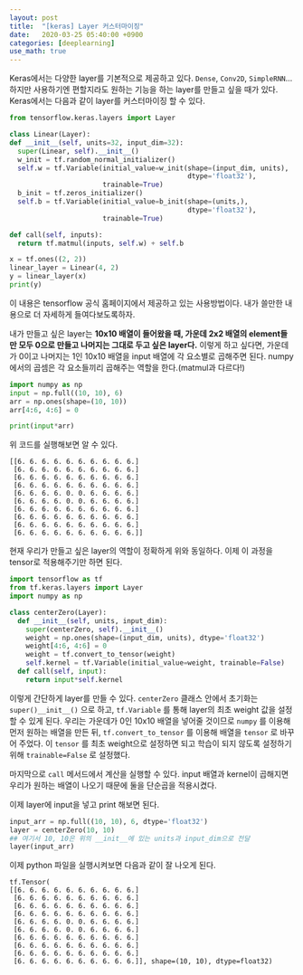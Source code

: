 ```yaml
---
layout: post
title:  "[keras] Layer 커스터마이징"
date:   2020-03-25 05:40:00 +0900
categories: [deeplearning]
use_math: true
---
```


Keras에서는 다양한 layer를 기본적으로 제공하고 있다. `Dense`, `Conv2D`, `SimpleRNN`... 하지만 사용하기엔 편할지라도 원하는 기능을 하는 layer를 만들고 싶을 때가 있다. Keras에서는 다음과 같이 layer를 커스터마이징 할 수 있다.

```python
from tensorflow.keras.layers import Layer

class Linear(Layer):
def __init__(self, units=32, input_dim=32):
  super(Linear, self).__init__()
  w_init = tf.random_normal_initializer()
  self.w = tf.Variable(initial_value=w_init(shape=(input_dim, units),
                                            dtype='float32'),
                       trainable=True)
  b_init = tf.zeros_initializer()
  self.b = tf.Variable(initial_value=b_init(shape=(units,),
                                            dtype='float32'),
                       trainable=True)

def call(self, inputs):
  return tf.matmul(inputs, self.w) + self.b

x = tf.ones((2, 2))
linear_layer = Linear(4, 2)
y = linear_layer(x)
print(y)
```

이 내용은 tensorflow 공식 홈페이지에서 제공하고 있는 사용방법이다. 내가 쓸만한 내용으로 더 자세하게 들여다보도록하자.

내가 만들고 싶은 layer는 **10x10 배열이 들어왔을 때, 가운데 2x2 배열의 element들만 모두 0으로 만들고 나머지는 그대로 두고 싶은 layer다.** 이렇게 하고 싶다면, 가운데가 0이고 나머지는 1인 10x10 배열을 input 배열에 각 요소별로 곱해주면 된다. numpy에서의 곱셈은 각 요소들끼리 곱해주는 역할을 한다.(matmul과 다르다!)

```python
import numpy as np
input = np.full((10, 10), 6)
arr = np.ones(shape=(10, 10))
arr[4:6, 4:6] = 0

print(input*arr)
```

위 코드를 실행해보면 알 수 있다.

```text
[[6. 6. 6. 6. 6. 6. 6. 6. 6. 6.]
 [6. 6. 6. 6. 6. 6. 6. 6. 6. 6.]
 [6. 6. 6. 6. 6. 6. 6. 6. 6. 6.]
 [6. 6. 6. 6. 6. 6. 6. 6. 6. 6.]
 [6. 6. 6. 6. 0. 0. 6. 6. 6. 6.]
 [6. 6. 6. 6. 0. 0. 6. 6. 6. 6.]
 [6. 6. 6. 6. 6. 6. 6. 6. 6. 6.]
 [6. 6. 6. 6. 6. 6. 6. 6. 6. 6.]
 [6. 6. 6. 6. 6. 6. 6. 6. 6. 6.]
 [6. 6. 6. 6. 6. 6. 6. 6. 6. 6.]]
```

현재 우리가 만들고 싶은 layer의 역할이 정확하게 위와 동일하다. 이제 이 과정을 tensor로 적용해주기만 하면 된다.

```python
import tensorflow as tf
from tf.keras.layers import Layer
import numpy as np

class centerZero(Layer):
  def __init__(self, units, input_dim):
    super(centerZero, self).__init__()
    weight = np.ones(shape=(input_dim, units), dtype='float32')
    weight[4:6, 4:6] = 0
    weight = tf.convert_to_tensor(weight)
    self.kernel = tf.Variable(initial_value=weight, trainable=False)
  def call(self, input):
    return input*self.kernel
```

이렇게 간단하게 layer를 만들 수 있다. `centerZero` 클래스 안에서 초기화는 `super()__init__()` 으로 하고, `tf.Variable` 를 통해 layer의 최초 weight 값을 설정할 수 있게 된다. 우리는 가운데가 0인 10x10 배열을 넣어줄 것이므로 `numpy` 를 이용해 먼저 원하는 배열을 만든 뒤, `tf.convert_to_tensor` 를 이용해 배열을 `tensor` 로 바꾸어 주었다. 이 `tensor` 를 최초 weight으로 설정하면 되고 학습이 되지 않도록 설정하기 위해 `trainable=False` 로 설정했다.

마지막으로 `call` 메서드에서 계산을 실행할 수 있다. input 배열과 kernel이 곱해지면 우리가 원하는 배열이 나오기 때문에 둘을 단순곱을 적용시켰다.

이제 layer에 input을 넣고 print 해보면 된다.

```python
input_arr = np.full((10, 10), 6, dtype='float32')
layer = centerZero(10, 10)
## 여기서 10, 10은 위의 __init__에 있는 units과 input_dim으로 전달
layer(input_arr)
```

이제 python 파일을 실행시켜보면 다음과 같이 잘 나오게 된다.

```text
tf.Tensor(
[[6. 6. 6. 6. 6. 6. 6. 6. 6. 6.]
 [6. 6. 6. 6. 6. 6. 6. 6. 6. 6.]
 [6. 6. 6. 6. 6. 6. 6. 6. 6. 6.]
 [6. 6. 6. 6. 6. 6. 6. 6. 6. 6.]
 [6. 6. 6. 6. 0. 0. 6. 6. 6. 6.]
 [6. 6. 6. 6. 0. 0. 6. 6. 6. 6.]
 [6. 6. 6. 6. 6. 6. 6. 6. 6. 6.]
 [6. 6. 6. 6. 6. 6. 6. 6. 6. 6.]
 [6. 6. 6. 6. 6. 6. 6. 6. 6. 6.]
 [6. 6. 6. 6. 6. 6. 6. 6. 6. 6.]], shape=(10, 10), dtype=float32)
```







